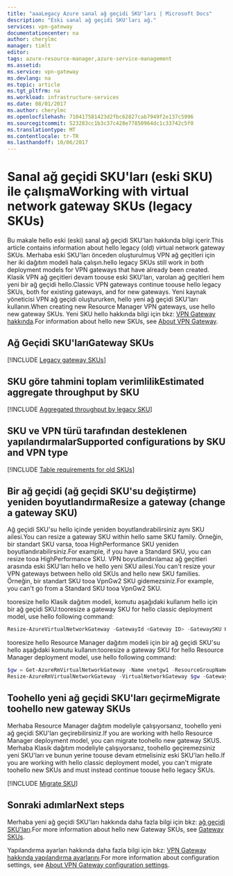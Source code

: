 ```yaml
---
title: "aaaLegacy Azure sanal ağ geçidi SKU'ları | Microsoft Docs"
description: "Eski sanal ağ geçidi SKU'ları ağ."
services: vpn-gateway
documentationcenter: na
author: cherylmc
manager: timlt
editor: 
tags: azure-resource-manager,azure-service-management
ms.assetid: 
ms.service: vpn-gateway
ms.devlang: na
ms.topic: article
ms.tgt_pltfrm: na
ms.workload: infrastructure-services
ms.date: 08/01/2017
ms.author: cherylmc
ms.openlocfilehash: 710417581423d2fbc62827cab7949f2e137c5996
ms.sourcegitcommit: 523283cc1b3c37c428e77850964dc1c33742c5f0
ms.translationtype: MT
ms.contentlocale: tr-TR
ms.lasthandoff: 10/06/2017
---
```

# <a name="working-with-virtual-network-gateway-skus-legacy-skus"></a><span data-ttu-id="8e7ac-103">Sanal ağ geçidi SKU'ları (eski SKU) ile çalışma</span><span class="sxs-lookup"><span data-stu-id="8e7ac-103">Working with virtual network gateway SKUs (legacy SKUs)</span></span>

<span data-ttu-id="8e7ac-104">Bu makale hello eski (eski) sanal ağ geçidi SKU'ları hakkında bilgi içerir.</span><span class="sxs-lookup"><span data-stu-id="8e7ac-104">This article contains information about hello legacy (old) virtual network gateway SKUs.</span></span> <span data-ttu-id="8e7ac-105">Merhaba eski SKU'ları önceden oluşturulmuş VPN ağ geçitleri için her iki dağıtım modeli hala çalışın.</span><span class="sxs-lookup"><span data-stu-id="8e7ac-105">hello legacy SKUs still work in both deployment models for VPN gateways that have already been created.</span></span> <span data-ttu-id="8e7ac-106">Klasik VPN ağ geçitleri devam toouse eski SKU'ları, varolan ağ geçitleri hem yeni bir ağ geçidi hello.</span><span class="sxs-lookup"><span data-stu-id="8e7ac-106">Classic VPN gateways continue toouse hello legacy SKUs, both for existing gateways, and for new gateways.</span></span> <span data-ttu-id="8e7ac-107">Yeni kaynak yöneticisi VPN ağ geçidi oluştururken, hello yeni ağ geçidi SKU'ları kullanın.</span><span class="sxs-lookup"><span data-stu-id="8e7ac-107">When creating new Resource Manager VPN gateways, use hello new gateway SKUs.</span></span> <span data-ttu-id="8e7ac-108">Yeni SKU hello hakkında bilgi için bkz: [VPN Gateway hakkında](vpn-gateway-about-vpngateways.md).</span><span class="sxs-lookup"><span data-stu-id="8e7ac-108">For information about hello new SKUs, see [About VPN Gateway](vpn-gateway-about-vpngateways.md).</span></span>

## <span data-ttu-id="8e7ac-109"><a name="gwsku"></a>Ağ Geçidi SKU'ları</span><span class="sxs-lookup"><span data-stu-id="8e7ac-109"><a name="gwsku"></a>Gateway SKUs</span></span>

[!INCLUDE [Legacy gateway SKUs](../../includes/vpn-gateway-gwsku-legacy-include.md)]

## <span data-ttu-id="8e7ac-110"><a name="agg"></a>SKU göre tahmini toplam verimlilik</span><span class="sxs-lookup"><span data-stu-id="8e7ac-110"><a name="agg"></a>Estimated aggregate throughput by SKU</span></span>

[!INCLUDE [Aggregated throughput by legacy SKU](../../includes/vpn-gateway-table-gwtype-legacy-aggtput-include.md)]

## <span data-ttu-id="8e7ac-111"><a name="config"></a>SKU ve VPN türü tarafından desteklenen yapılandırmalar</span><span class="sxs-lookup"><span data-stu-id="8e7ac-111"><a name="config"></a>Supported configurations by SKU and VPN type</span></span>

[!INCLUDE [Table requirements for old SKUs](../../includes/vpn-gateway-table-requirements-legacy-sku-include.md)]

## <span data-ttu-id="8e7ac-112"><a name="resize"></a>Bir ağ geçidi (ağ geçidi SKU'su değiştirme) yeniden boyutlandırma</span><span class="sxs-lookup"><span data-stu-id="8e7ac-112"><a name="resize"></a>Resize a gateway (change a gateway SKU)</span></span>

<span data-ttu-id="8e7ac-113">Ağ geçidi SKU'su hello içinde yeniden boyutlandırabilirsiniz aynı SKU ailesi.</span><span class="sxs-lookup"><span data-stu-id="8e7ac-113">You can resize a gateway SKU within hello same SKU family.</span></span> <span data-ttu-id="8e7ac-114">Örneğin, bir standart SKU varsa, tooa HighPerformance SKU yeniden boyutlandırabilirsiniz.</span><span class="sxs-lookup"><span data-stu-id="8e7ac-114">For example, if you have a Standard SKU, you can resize tooa HighPerformance SKU.</span></span> <span data-ttu-id="8e7ac-115">VPN boyutlandırılamaz ağ geçitleri arasında eski SKU'ları hello ve hello yeni SKU ailesi.</span><span class="sxs-lookup"><span data-stu-id="8e7ac-115">You can't resize your VPN gateways between hello old SKUs and hello new SKU families.</span></span> <span data-ttu-id="8e7ac-116">Örneğin, bir standart SKU tooa VpnGw2 SKU gidemezsiniz.</span><span class="sxs-lookup"><span data-stu-id="8e7ac-116">For example, you can't go from a Standard SKU tooa VpnGw2 SKU.</span></span> 

<span data-ttu-id="8e7ac-117">tooresize hello Klasik dağıtım modeli, komutu aşağıdaki kullanım hello için bir ağ geçidi SKU:</span><span class="sxs-lookup"><span data-stu-id="8e7ac-117">tooresize a gateway SKU for hello classic deployment model, use hello following command:</span></span>

```powershell
Resize-AzureVirtualNetworkGateway -GatewayId <Gateway ID> -GatewaySKU HighPerformance
```

<span data-ttu-id="8e7ac-118">tooresize hello Resource Manager dağıtım modeli için bir ağ geçidi SKU'su hello aşağıdaki komutu kullanın:</span><span class="sxs-lookup"><span data-stu-id="8e7ac-118">tooresize a gateway SKU for hello Resource Manager deployment model, use hello following command:</span></span>

```powershell
$gw = Get-AzureRmVirtualNetworkGateway -Name vnetgw1 -ResourceGroupName testrg
Resize-AzureRmVirtualNetworkGateway -VirtualNetworkGateway $gw -GatewaySku HighPerformance
```

## <span data-ttu-id="8e7ac-119"><a name="migrate"></a>Toohello yeni ağ geçidi SKU'ları geçirme</span><span class="sxs-lookup"><span data-stu-id="8e7ac-119"><a name="migrate"></a>Migrate toohello new gateway SKUs</span></span>

<span data-ttu-id="8e7ac-120">Merhaba Resource Manager dağıtım modeliyle çalışıyorsanız, toohello yeni ağ geçidi SKU'ları geçirebilirsiniz.</span><span class="sxs-lookup"><span data-stu-id="8e7ac-120">If you are working with hello Resource Manager deployment model, you can migrate toohello new gateway SKUS.</span></span> <span data-ttu-id="8e7ac-121">Merhaba Klasik dağıtım modeliyle çalışıyorsanız, toohello geçiremezsiniz yeni SKU'ları ve bunun yerine toouse devam etmelisiniz eski SKU'ları hello.</span><span class="sxs-lookup"><span data-stu-id="8e7ac-121">If you are working with hello classic deployment model, you can't migrate toohello new SKUs and must instead continue toouse hello legacy SKUs.</span></span>

[!INCLUDE [Migrate SKU](../../includes/vpn-gateway-migrate-legacy-sku-include.md)]

## <a name="next-steps"></a><span data-ttu-id="8e7ac-122">Sonraki adımlar</span><span class="sxs-lookup"><span data-stu-id="8e7ac-122">Next steps</span></span>

<span data-ttu-id="8e7ac-123">Merhaba yeni ağ geçidi SKU'ları hakkında daha fazla bilgi için bkz: [ağ geçidi SKU'ları](vpn-gateway-about-vpngateways.md#gwsku).</span><span class="sxs-lookup"><span data-stu-id="8e7ac-123">For more information about hello new Gateway SKUs, see [Gateway SKUs](vpn-gateway-about-vpngateways.md#gwsku).</span></span>

<span data-ttu-id="8e7ac-124">Yapılandırma ayarları hakkında daha fazla bilgi için bkz: [VPN Gateway hakkında yapılandırma ayarlarını](vpn-gateway-about-vpn-gateway-settings.md).</span><span class="sxs-lookup"><span data-stu-id="8e7ac-124">For more information about configuration settings, see [About VPN Gateway configuration settings](vpn-gateway-about-vpn-gateway-settings.md).</span></span>